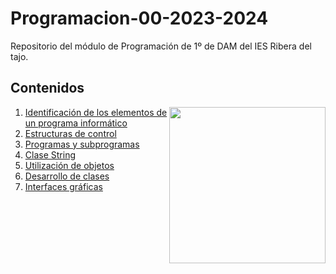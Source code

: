 # Programacion-00-2023-2024
Repositorio del módulo de Programación de 1º de DAM del IES Ribera del tajo.
<h2>Contenidos</h2>
<picture> <img align="right" src="https://github.com/7oSkaaa/7oSkaaa/blob/main/Images/Right_Side.gif?raw=true" width = 250px></picture>
<ol>
  <li>
    <a href="https://github.com/Olmedo30/Programacion-01-2023-2024">Identificación de los elementos de un programa informático</a>
  </li>
  <li>
    <a href="https://github.com/Olmedo30/Programacion-02-2023-2024">Estructuras de control</a>
  </li>
  <li>
    <a href="https://github.com/Olmedo30/Programacion-03-2023-2024">Programas y subprogramas</a>
  </li>
  <li>
    <a href="https://github.com/Olmedo30/Programacion-04-2023-2024">Clase String</a>
  </li>
  <li>
    <a href="https://github.com/Olmedo30/Programacion-05-2023-2024">Utilización de objetos</a>
  </li>
  <li>
    <a href="https://github.com/Olmedo30/Programacion-06-2023-2024">Desarrollo de clases</a>
  </li>
  <li>
    <a href="https://github.com/Olmedo30/Programacion-07-2023-2024">Interfaces gráficas</a>
  </li>
</ol>
